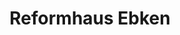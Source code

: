 ---
title: "Reformhaus Ebken"
url: /bremen/reformhaus-ebken-hans-bredow-strasse/
shop: Lebensmittel
---